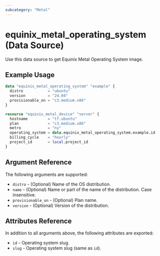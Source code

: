 ```yaml
---
subcategory: "Metal"
---
```


# equinix_metal_operating_system (Data Source)

Use this data source to get Equinix Metal Operating System image.

## Example Usage

```terraform
data "equinix_metal_operating_system" "example" {
  distro           = "ubuntu"
  version          = "24.04"
  provisionable_on = "c3.medium.x86"
}

resource "equinix_metal_device" "server" {
  hostname         = "tf.ubuntu"
  plan             = "c3.medium.x86"
  metro            = "ny"
  operating_system = data.equinix_metal_operating_system.example.id
  billing_cycle    = "hourly"
  project_id       = local.project_id
}
```

## Argument Reference

The following arguments are supported:

* `distro` - (Optional) Name of the OS distribution.
* `name` - (Optional) Name or part of the name of the distribution. Case insensitive.
* `provisionable_on` - (Optional) Plan name.
* `version` - (Optional) Version of the distribution.

## Attributes Reference

In addition to all arguments above, the following attributes are exported:

* `id` - Operating system slug.
* `slug` - Operating system slug (same as `id`).
